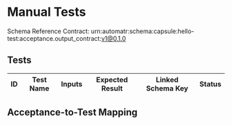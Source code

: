# Manual Tests

Schema Reference
Contract: urn:automatr:schema:capsule:hello-test:acceptance.output_contract:v1@0.1.0

## Tests

ID | Test Name | Inputs | Expected Result | Linked Schema Key | Status
--- | --- | --- | --- | --- | ---

## Acceptance-to-Test Mapping

<!-- Map acceptance criteria to tests here. -->

